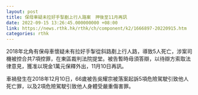 ```yaml
---
layout: post
title: 保母車疑未拉好手掣剷上行人路案　押後至11月再訊
date: 2022-09-15 13:26:45.000000000 +08:00
link: https://news.rthk.hk/rthk/ch/component/k2/1666897-20220915.htm
categories: rthk
---
```


2018年北角有保母車懷疑未有拉好手掣從斜路剷上行人路，導致5人死亡，涉案司機被控合共7項控罪，在東區裁判法院提堂。被告暫時毋須答辯，以待辯方索取法律意見，獲准以現金1萬元保釋外出，11月10日再訊。

車禍發生在2018年12月10日，66歲被告吳耀宗被落案起訴5項危險駕駛引致他人死亡罪，以及2項危險駕駛引致他人身體受嚴重傷害罪。
